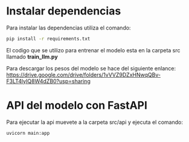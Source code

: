 # Instalar dependencias

Para instalar las dependencias utiliza el comando:
```bash
pip install -r requirements.txt
```
El codigo que se utilizo para entrenar el modelo esta en la carpeta src llamado **train_llm.py**

Para descargar los pesos del modelo se hace del siguiente enlance:
https://drive.google.com/drive/folders/1vVVZ9DZxHNwqQBv-F3LT4lyIQ8W4dZB0?usp=sharing

# API del modelo con FastAPI

Para ejecutar la api muevete a la carpeta src/api y ejecuta el comando:
```bash
uvicorn main:app
```
